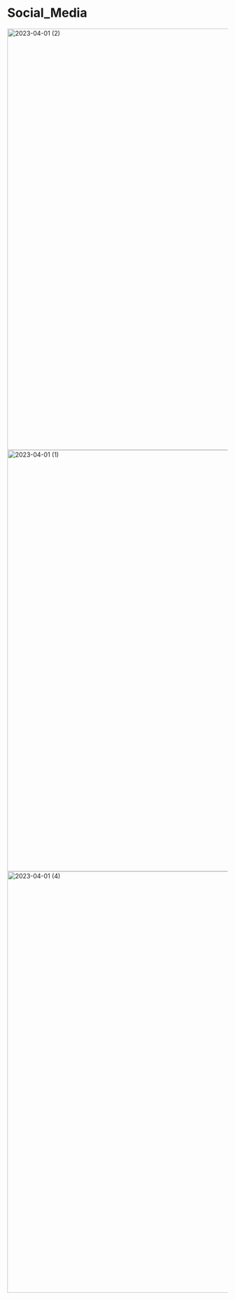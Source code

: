 # Social_Media
<img width="961" alt="2023-04-01 (2)" src="https://user-images.githubusercontent.com/65673968/229305844-6b57d044-3ad9-46c5-8844-45a6aae29d82.png">
<img width="961" alt="2023-04-01 (1)" src="https://user-images.githubusercontent.com/65673968/229305847-91947fee-6098-4758-b25a-12abcfa3c781.png">
<img width="961" alt="2023-04-01 (4)" src="https://user-images.githubusercontent.com/65673968/229305850-7bf818a1-0730-42ad-85a7-96a9c82e7d7b.png">
